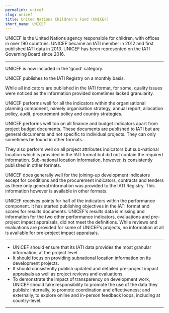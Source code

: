 ```yaml
---
permalink: unicef
slug: unicef
title: United Nations Children's Fund (UNICEF)
short_name: UNICEF
---
```


UNICEF is the United Nations agency responsible for children, with offices in over 190 countries. UNICEF became an IATI member in 2012 and first published IATI data in 2013. UNICEF has been represented on the IATI Governing Board since 2016.

---

UNICEF is now included in the 'good' category.

UNICEF publishes to the IATI Registry on a monthly basis.

While all indicators are published in the IATI format, for some, quality issues were noticed as the information provided sometimes lacked granularity.

UNICEF performs well for all the indicators within the organisational planning component, namely organisation strategy, annual report, allocation policy, audit, procurement policy and country strategies.

UNICEF performs well too on all finance and budget indicators apart from project budget documents. These documents are published to IATI but are general documents and not specific to individual projects. They can only sometimes be found in other formats.

They also perform well on all project attributes indicators but sub-national location which is provided in the IATI format but did not contain the required information. Sub-national location information, however, is consistently published in other formats.

UNICEF does generally well for the joining-up development indicators except for conditions and the procurement indicators, contracts and tenders as there only general information was provided to the IATI Registry. This information however is available in other formats.

UNICEF receives points for half of the indicators within the performance component. It has started publishing objectives in the IATI format and scores for results documents. UNICEF's results data is missing and information for the two other performance indicators, evaluations and pre-project impact appraisals, did not meet the definitions. While reviews and evaluations are provided for some of UNICEF’s projects, no information at all is available for pre-project impact appraisals.

---

 * UNICEF should ensure that its IATI data provides the most granular information, at the project level.
 * It should focus on providing subnational location information on its development projects.
 * It should consistently publish updated and detailed pre-project impact appraisals as well as project reviews and evaluations.
 * To demonstrate the impact of transparency on development work, UNICEF should take responsibility to promote the use of the data they publish: internally, to promote coordination and effectiveness; and externally, to explore online and in-person feedback loops, including at country-level.

---
